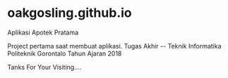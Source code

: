 # oakgosling.github.io
Aplikasi Apotek Pratama


Project pertama saat membuat aplikasi.
Tugas Akhir -- Teknik Informatika
Politeknik Gorontalo
Tahun Ajaran 2018


Tanks For Your Visiting....

